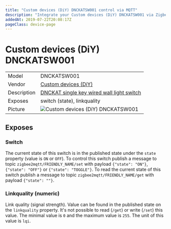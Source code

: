 ```yaml
---
title: "Custom devices (DiY) DNCKATSW001 control via MQTT"
description: "Integrate your Custom devices (DiY) DNCKATSW001 via Zigbee2MQTT with whatever smart home infrastructure you are using without the vendor's bridge or gateway."
addedAt: 2019-07-22T20:08:17Z
pageClass: device-page
---
```


<!-- !!!! -->
<!-- ATTENTION: This file is auto-generated through docgen! -->
<!-- You can only edit the "Notes"-Section between the two comment lines "Notes BEGIN" and "Notes END". -->
<!-- Do not use h1 or h2 heading within "## Notes"-Section. -->
<!-- !!!! -->

# Custom devices (DiY) DNCKATSW001

|     |     |
|-----|-----|
| Model | DNCKATSW001  |
| Vendor  | [Custom devices (DiY)](/supported-devices/#v=Custom%20devices%20(DiY))  |
| Description | [DNCKAT single key wired wall light switch](https://github.com/dzungpv/dnckatsw00x/) |
| Exposes | switch (state), linkquality |
| Picture | ![Custom devices (DiY) DNCKATSW001](https://www.zigbee2mqtt.io/images/devices/DNCKATSW001.jpg) |


<!-- Notes BEGIN: You can edit here. Add "## Notes" headline if not already present. -->


<!-- Notes END: Do not edit below this line -->



## Exposes

### Switch 
The current state of this switch is in the published state under the `state` property (value is `ON` or `OFF`).
To control this switch publish a message to topic `zigbee2mqtt/FRIENDLY_NAME/set` with payload `{"state": "ON"}`, `{"state": "OFF"}` or `{"state": "TOGGLE"}`.
To read the current state of this switch publish a message to topic `zigbee2mqtt/FRIENDLY_NAME/get` with payload `{"state": ""}`.

### Linkquality (numeric)
Link quality (signal strength).
Value can be found in the published state on the `linkquality` property.
It's not possible to read (`/get`) or write (`/set`) this value.
The minimal value is `0` and the maximum value is `255`.
The unit of this value is `lqi`.

